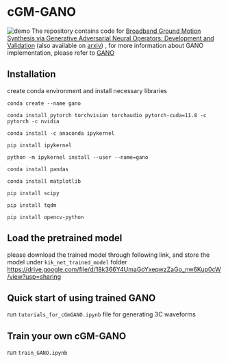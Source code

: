 # cGM-GANO
![demo](https://github.com/yzshi5/GM-GANO/blob/main/model.png)
The repository contains code for [Broadband Ground Motion Synthesis via Generative Adversarial Neural Operators: Development and Validation](https://pubs.geoscienceworld.org/ssa/bssa/article/doi/10.1785/0120230207/636448/Broadband-Ground-Motion-Synthesis-via-Generative) (also available on [arxiv](https://arxiv.org/abs/2309.03447))
, for more information about GANO implementation, please refer to [GANO](https://github.com/neuraloperator/GANO)

## Installation

create conda environment and install necessary libraries
```
conda create --name gano

conda install pytorch torchvision torchaudio pytorch-cuda=11.8 -c pytorch -c nvidia

conda install -c anaconda ipykernel

pip install ipykernel

python -m ipykernel install --user --name=gano

conda install pandas

conda install matplotlib
 
pip install scipy

pip install tqdm

pip install opencv-python
```

## Load the pretrained model
please download the trained model through following link,  and store the model under `kik_net_trained_model` folder
https://drive.google.com/file/d/18k366Y4UmaGoYxepwzZaGo_nw6Kup0cW/view?usp=sharing

## Quick start of using trained GANO
run `tutorials_for_cGmGANO.ipynb` file for generating 3C waveforms 

## Train your own cGM-GANO
run `train_GANO.ipynb`
